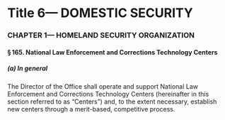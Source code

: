 
# Title 6— DOMESTIC SECURITY
### CHAPTER 1— HOMELAND SECURITY ORGANIZATION
#### § 165. National Law Enforcement and Corrections Technology Centers
##### (a) In general

The Director of the Office shall operate and support National Law Enforcement and Corrections Technology Centers (hereinafter in this section referred to as “Centers”) and, to the extent necessary, establish new centers through a merit-based, competitive process.
